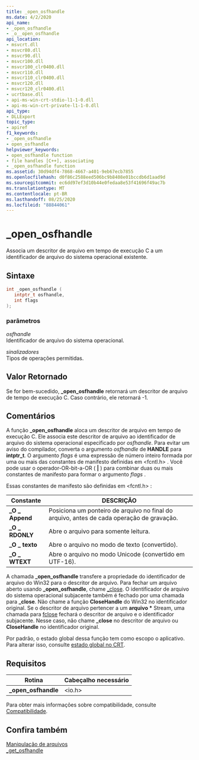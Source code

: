```yaml
---
title: _open_osfhandle
ms.date: 4/2/2020
api_name:
- _open_osfhandle
- _o__open_osfhandle
api_location:
- msvcrt.dll
- msvcr80.dll
- msvcr90.dll
- msvcr100.dll
- msvcr100_clr0400.dll
- msvcr110.dll
- msvcr110_clr0400.dll
- msvcr120.dll
- msvcr120_clr0400.dll
- ucrtbase.dll
- api-ms-win-crt-stdio-l1-1-0.dll
- api-ms-win-crt-private-l1-1-0.dll
api_type:
- DLLExport
topic_type:
- apiref
f1_keywords:
- _open_osfhandle
- open_osfhandle
helpviewer_keywords:
- open_osfhandle function
- file handles [C++], associating
- _open_osfhandle function
ms.assetid: 30d94df4-7868-4667-a401-9eb67ecb7855
ms.openlocfilehash: d0f86c2588eed506bc9b8408e01bccdb6d1aad9d
ms.sourcegitcommit: ec6dd97ef3d10b44e0fedaa8e53f41696f49ac7b
ms.translationtype: MT
ms.contentlocale: pt-BR
ms.lasthandoff: 08/25/2020
ms.locfileid: "88844061"
---
```

# <a name="_open_osfhandle"></a>_open_osfhandle

Associa um descritor de arquivo em tempo de execução C a um identificador de arquivo do sistema operacional existente.

## <a name="syntax"></a>Sintaxe

```cpp
int _open_osfhandle (
   intptr_t osfhandle,
   int flags
);
```

### <a name="parameters"></a>parâmetros

*osfhandle*<br/>
Identificador de arquivo do sistema operacional.

*sinalizadores*<br/>
Tipos de operações permitidas.

## <a name="return-value"></a>Valor Retornado

Se for bem-sucedido, **_open_osfhandle** retornará um descritor de arquivo de tempo de execução C. Caso contrário, ele retornará -1.

## <a name="remarks"></a>Comentários

A função **_open_osfhandle** aloca um descritor de arquivo em tempo de execução C. Ele associa este descritor de arquivo ao identificador de arquivo do sistema operacional especificado por *osfhandle*. Para evitar um aviso do compilador, converta o argumento *osfhandle* de **HANDLE** para **intptr_t**. O argumento *flags* é uma expressão de número inteiro formada por uma ou mais das constantes de manifesto definidas em \<fcntl.h> . Você pode usar o operador-OR-bit-a-OR ( **&#124;** ) para combinar duas ou mais constantes de manifesto para formar o argumento *flags* .

Essas constantes de manifesto são definidas em \<fcntl.h> :

| Constante | DESCRIÇÃO |
|--|--|
| **\_O \_ Append** | Posiciona um ponteiro de arquivo no final do arquivo, antes de cada operação de gravação. |
| **\_O \_ RDONLY** | Abre o arquivo para somente leitura. |
| **\_O \_ texto** | Abre o arquivo no modo de texto (convertido). |
| **\_O \_ WTEXT** | Abre o arquivo no modo Unicode (convertido em UTF-16). |

A chamada **_open_osfhandle** transfere a propriedade do identificador de arquivo do Win32 para o descritor de arquivo. Para fechar um arquivo aberto usando **_open_osfhandle**, chame [\_close](close.md). O identificador de arquivo do sistema operacional subjacente também é fechado por uma chamada para **_close**. Não chame a função **CloseHandle** do Win32 no identificador original. Se o descritor de arquivo pertencer a um **arquivo &#42;** Stream, uma chamada para [fclose](fclose-fcloseall.md) fechará o descritor de arquivo e o identificador subjacente. Nesse caso, não chame **_close** no descritor de arquivo ou **CloseHandle** no identificador original.

Por padrão, o estado global dessa função tem como escopo o aplicativo. Para alterar isso, consulte [estado global no CRT](../global-state.md).

## <a name="requirements"></a>Requisitos

|Rotina|Cabeçalho necessário|
|-------------|---------------------|
|**_open_osfhandle**|\<io.h>|

Para obter mais informações sobre compatibilidade, consulte [Compatibilidade](../../c-runtime-library/compatibility.md).

## <a name="see-also"></a>Confira também

[Manipulação de arquivos](../../c-runtime-library/file-handling.md)<br/>
[\_get_osfhandle](get-osfhandle.md)
